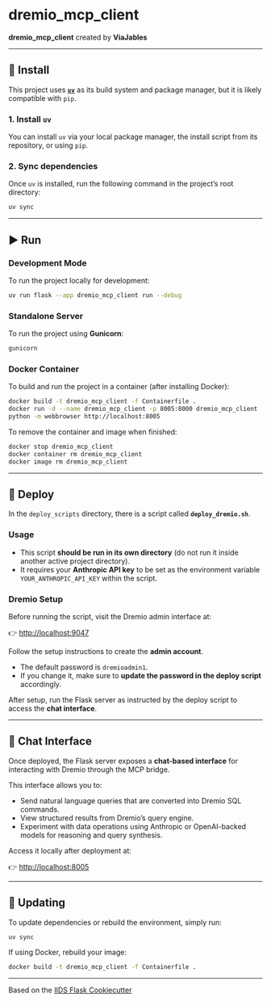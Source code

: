 # dremio_mcp_client

**dremio_mcp_client** created by **ViaJables**

---

## 🧰 Install

This project uses **[`uv`](https://github.com/astral-sh/uv)** as its build system and package manager, but it is likely compatible with `pip`.

### 1. Install `uv`
You can install `uv` via your local package manager, the install script from its repository, or using `pip`.

### 2. Sync dependencies
Once `uv` is installed, run the following command in the project’s root directory:

```bash
uv sync
```

---

## ▶️ Run

### Development Mode
To run the project locally for development:

```bash
uv run flask --app dremio_mcp_client run --debug
```

### Standalone Server
To run the project using **Gunicorn**:

```bash
gunicorn
```

### Docker Container
To build and run the project in a container (after installing Docker):

```bash
docker build -t dremio_mcp_client -f Containerfile .
docker run -d --name dremio_mcp_client -p 8005:8000 dremio_mcp_client
python -m webbrowser http://localhost:8005
```

To remove the container and image when finished:

```bash
docker stop dremio_mcp_client
docker container rm dremio_mcp_client
docker image rm dremio_mcp_client
```

---

## 🚀 Deploy

In the `deploy_scripts` directory, there is a script called **`deploy_dremio.sh`**.

### Usage
- This script **should be run in its own directory** (do not run it inside another active project directory).  
- It requires your **Anthropic API key** to be set as the environment variable `YOUR_ANTHROPIC_API_KEY` within the script.

### Dremio Setup
Before running the script, visit the Dremio admin interface at:

👉 [http://localhost:9047](http://localhost:9047)

Follow the setup instructions to create the **admin account**.

- The default password is `dremioadmin1`.  
- If you change it, make sure to **update the password in the deploy script** accordingly.

After setup, run the Flask server as instructed by the deploy script to access the **chat interface**.

---

## 💬 Chat Interface

Once deployed, the Flask server exposes a **chat-based interface** for interacting with Dremio through the MCP bridge.

This interface allows you to:
- Send natural language queries that are converted into Dremio SQL commands.
- View structured results from Dremio’s query engine.
- Experiment with data operations using Anthropic or OpenAI-backed models for reasoning and query synthesis.

Access it locally after deployment at:

👉 [http://localhost:8005](http://localhost:8005)

---

## 🔄 Updating

To update dependencies or rebuild the environment, simply run:

```bash
uv sync
```

If using Docker, rebuild your image:

```bash
docker build -t dremio_mcp_client -f Containerfile .
```

---

Based on the [IIDS Flask Cookiecutter](https://github.com/ui-iids/flask-cookiecutter)
